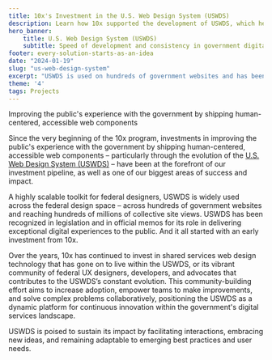 ```yaml
---
title: 10x's Investment in the U.S. Web Design System (USWDS)
description: Learn how 10x supported the development of USWDS, which helps federal web managers gain efficiencies and scale with patterns, components and templates for improved digital experiences.
hero_banner:
    title: U.S. Web Design System (USWDS)
    subtitle: Speed of development and consistency in government digital product design
footer: every-solution-starts-as-an-idea
date: "2024-01-19"
slug: "us-web-design-system"
excerpt: "USWDS is used on hundreds of government websites and has been recognized in legislation and in official memos for its role in delivering exceptional digital experiences to the public. And it started with an early investment from 10x."
theme: '4'
tags: Projects
---
```


<p class="usa-intro">  
    Improving the public's experience with the government by shipping human-centered, accessible web components
</p>

Since the very beginning of the 10x program, investments in improving the public's experience with the government by shipping human-centered, accessible web components – particularly through the evolution of the <a class="usa-link--external" rel="noreferrer" href="https://designsystem.digital.gov">U.S. Web Design System (USWDS)</a> – have been at the forefront of our investment pipeline, as well as one of our biggest areas of success and impact.

A highly scalable toolkit for federal designers, USWDS is widely used across the federal design space – across hundreds of government websites and reaching hundreds of millions of collective site views. USWDS has been recognized in legislation and in official memos for its role in delivering exceptional digital experiences to the public. And it all started with an early investment from 10x.

Over the years, 10x has continued to invest in shared services web design technology that has gone on to live within the USWDS, or its vibrant community of federal UX designers, developers, and advocates that contributes to the USWDS’s constant evolution. This community-building effort aims to increase adoption, empower teams to make improvements, and solve complex problems collaboratively, positioning the USWDS as a dynamic platform for continuous innovation within the government's digital services landscape. 

USWDS is poised to sustain its impact by facilitating interactions, embracing new ideas, and remaining adaptable to emerging best practices and user needs.
